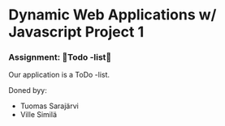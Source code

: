 # Dynamic Web Applications w/ Javascript Project 1
### Assignment: :star2:Todo -list:star2:
Our application is a ToDo -list. 

Doned byy:
* Tuomas Sarajärvi
* Ville Similä

